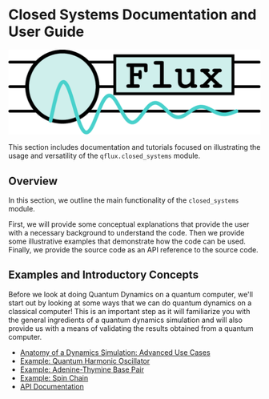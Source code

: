 # Closed Systems Documentation and User Guide

![Logo](../../img/qflux-logo.png)

This section includes documentation and tutorials focused on illustrating the usage and versatility of the `qflux.closed_systems` module. 

## Overview

In this section, we outline the main functionality of the `closed_systems` module. 

First, we will provide some conceptual explanations that provide the user with a necessary background to understand the code. Then we provide some illustrative examples that demonstrate how the code can be used. Finally, we provide the source code as an API reference to the source code.

## Examples and Introductory Concepts 

Before we look at doing Quantum Dynamics on a quantum computer, we'll start out by looking at some ways that we can do quantum dynamics on a classical computer! This is an important step as it will familiarize you with the general ingredients of a quantum dynamics simulation and will also provide us with a means of validating the results obtained from a quantum computer.

- [Anatomy of a Dynamics Simulation: Advanced Use Cases](basics.md)
- [Example: Quantum Harmonic Oscillator](qho_example.md)
- [Example: Adenine-Thymine Base Pair](AT_basepair.md)
- [Example: Spin Chain](spinchain.md)
- [API Documentation](cs_api.md)
